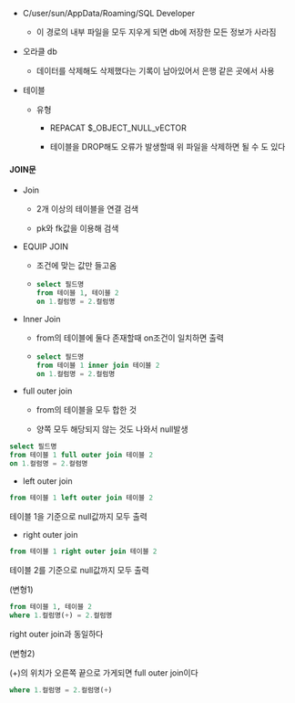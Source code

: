 - C/user/sun/AppData/Roaming/SQL Developer
  
  - 이 경로의 내부 파일을 모두 지우게 되면 db에 저장한 모든 정보가 사라짐

- 오라클 db
  
  - 데이터를 삭제해도 삭제했다는 기록이 남아있어서 은행 같은 곳에서 사용

- 테이블
  
  - 유형
    
    - REPACAT $_OBJECT_NULL_vECTOR
    
    - 테이블을 DROP해도 오류가 발생할때 위 파일을 삭제하면 될 수 도 있다

#### JOIN문

- Join
  
  - 2개 이상의 테이블을 연결 검색
  
  - pk와 fk값을 이용해 검색

- EQUIP JOIN
  
  - 조건에 맞는 값만 들고옴
  
  - ```sql
    select 필드명
    from 테이블 1, 테이블 2
    on 1.컬럼명 = 2.컬럼명
    ```

- Inner Join
  
  - from의 테이블에 둘다 존재할때 on조건이 일치하면 출력
  
  - ```sql
    select 필드명
    from 테이블 1 inner join 테이블 2
    on 1.컬럼명 = 2.컬럼명
    ```

- full outer join
  
  - from의 테이블을 모두 합한 것
  
  - 양쪽 모두 해당되지 않는 것도 나와서 null발생

```sql
select 필드명
from 테이블 1 full outer join 테이블 2
on 1.컬럼명 = 2.컬럼명
```

- left outer join

```sql
from 테이블 1 left outer join 테이블 2
```

테이블 1을 기준으로 null값까지 모두 출력

- right outer join

```sql
from 테이블 1 right outer join 테이블 2
```

테이블 2를 기준으로 null값까지 모두 출력

(변형1)

```sql
from 테이블 1, 테이블 2
where 1.컬럼명(+) = 2.컬럼명
```

right outer join과 동일하다

(변형2)

(+)의 위치가 오른쪽 끝으로 가게되면 full outer join이다

```sql
where 1.컬럼명 = 2.컬럼명(+)
```

